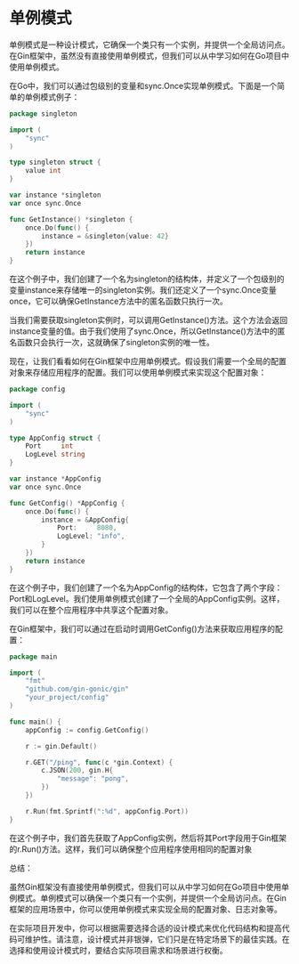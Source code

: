 # 单例模式

单例模式是一种设计模式，它确保一个类只有一个实例，并提供一个全局访问点。在Gin框架中，虽然没有直接使用单例模式，但我们可以从中学习如何在Go项目中使用单例模式。

在Go中，我们可以通过包级别的变量和sync.Once实现单例模式。下面是一个简单的单例模式例子：

```go
package singleton

import (
	"sync"
)

type singleton struct {
	value int
}

var instance *singleton
var once sync.Once

func GetInstance() *singleton {
	once.Do(func() {
		instance = &singleton{value: 42}
	})
	return instance
}
```

在这个例子中，我们创建了一个名为singleton的结构体，并定义了一个包级别的变量instance来存储唯一的singleton实例。我们还定义了一个sync.Once变量once，它可以确保GetInstance方法中的匿名函数只执行一次。

当我们需要获取singleton实例时，可以调用GetInstance()方法。这个方法会返回instance变量的值。由于我们使用了sync.Once，所以GetInstance()方法中的匿名函数只会执行一次，这就确保了singleton实例的唯一性。

现在，让我们看看如何在Gin框架中应用单例模式。假设我们需要一个全局的配置对象来存储应用程序的配置。我们可以使用单例模式来实现这个配置对象：

```go
package config

import (
	"sync"
)

type AppConfig struct {
	Port     int
	LogLevel string
}

var instance *AppConfig
var once sync.Once

func GetConfig() *AppConfig {
	once.Do(func() {
		instance = &AppConfig{
			Port:     8080,
			LogLevel: "info",
		}
	})
	return instance
}
```
在这个例子中，我们创建了一个名为AppConfig的结构体，它包含了两个字段：Port和LogLevel。我们使用单例模式创建了一个全局的AppConfig实例。这样，我们可以在整个应用程序中共享这个配置对象。

在Gin框架中，我们可以通过在启动时调用GetConfig()方法来获取应用程序的配置：

```go
package main

import (
	"fmt"
	"github.com/gin-gonic/gin"
	"your_project/config"
)

func main() {
	appConfig := config.GetConfig()

	r := gin.Default()

	r.GET("/ping", func(c *gin.Context) {
		c.JSON(200, gin.H{
			"message": "pong",
		})
	})

	r.Run(fmt.Sprintf(":%d", appConfig.Port))
}
```

在这个例子中，我们首先获取了AppConfig实例，然后将其Port字段用于Gin框架的r.Run()方法。这样，我们可以确保整个应用程序使用相同的配置对象

总结：

虽然Gin框架没有直接使用单例模式，但我们可以从中学习如何在Go项目中使用单例模式。单例模式可以确保一个类只有一个实例，并提供一个全局访问点。在Gin框架的应用场景中，你可以使用单例模式来实现全局的配置对象、日志对象等。

在实际项目开发中，你可以根据需要选择合适的设计模式来优化代码结构和提高代码可维护性。请注意，设计模式并非银弹，它们只是在特定场景下的最佳实践。在选择和使用设计模式时，要结合实际项目需求和场景进行权衡。